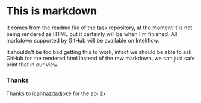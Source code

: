# This is markdown
It comes from the readme file of the task repository, at the moment it is not being rendered as HTML but
it certainly will be when I'm finished. All markdown supported by GitHub will be available on Inteliflow.

It shouldn't be too bad getting this to work, infact we should be able to ask GitHub for the rendered html
instead of the raw markdown, we can just safe print that in our view.

### Thanks
Thanks to icanhazdadjoke for the api 👍
